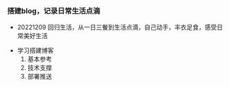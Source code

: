 ### 搭建blog，记录日常生活点滴

* 20221209
回归生活，从一日三餐到生活点滴，自己动手，丰衣足食，感受日常美好生活

- 学习搭建博客
    1. 基本参考
    2. 技术支撑
    3. 部署推送
